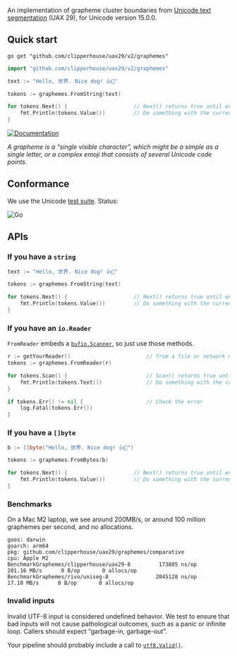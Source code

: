An implementation of grapheme cluster boundaries from [Unicode text segmentation](https://unicode.org/reports/tr29/#Grapheme_Cluster_Boundaries) (UAX 29), for Unicode version 15.0.0.

## Quick start

```
go get "github.com/clipperhouse/uax29/v2/graphemes"
```

```go
import "github.com/clipperhouse/uax29/v2/graphemes"

text := "Hello, 世界. Nice dog! 👍🐶"

tokens := graphemes.FromString(text)

for tokens.Next() {                     // Next() returns true until end of data
	fmt.Println(tokens.Value())         // Do something with the current grapheme
}
```

[![Documentation](https://pkg.go.dev/badge/github.com/clipperhouse/uax29/v2/graphemes.svg)](https://pkg.go.dev/github.com/clipperhouse/uax29/v2/graphemes)

_A grapheme is a “single visible character”, which might be a simple as a single letter, or a complex emoji that consists of several Unicode code points._

## Conformance

We use the Unicode [test suite](https://unicode.org/reports/tr41/tr41-26.html#Tests29). Status:

![Go](https://github.com/clipperhouse/uax29/actions/workflows/gotest.yml/badge.svg)

## APIs

### If you have a `string`

```go
text := "Hello, 世界. Nice dog! 👍🐶"

tokens := graphemes.FromString(text)

for tokens.Next() {                     // Next() returns true until end of data
	fmt.Println(tokens.Value())         // Do something with the current grapheme
}
```

### If you have an `io.Reader`

`FromReader` embeds a [`bufio.Scanner`](https://pkg.go.dev/bufio#Scanner), so just use those methods.

```go
r := getYourReader()                        // from a file or network maybe
tokens := graphemes.FromReader(r)

for tokens.Scan() {                         // Scan() returns true until error or EOF
	fmt.Println(tokens.Text())              // Do something with the current grapheme
}

if tokens.Err() != nil {                    // Check the error
	log.Fatal(tokens.Err())
}
```

### If you have a `[]byte`

```go
b := []byte("Hello, 世界. Nice dog! 👍🐶")

tokens := graphemes.FromBytes(b)

for tokens.Next() {                     // Next() returns true until end of data
	fmt.Println(tokens.Value())         // Do something with the current grapheme
}
```

### Benchmarks

On a Mac M2 laptop, we see around 200MB/s, or around 100 million graphemes per second, and no allocations.

```
goos: darwin
goarch: arm64
pkg: github.com/clipperhouse/uax29/graphemes/comparative
cpu: Apple M2
BenchmarkGraphemes/clipperhouse/uax29-8    	    173805 ns/op	 201.16 MB/s      0 B/op	   0 allocs/op
BenchmarkGraphemes/rivo/uniseg-8           	   2045128 ns/op	  17.10 MB/s      0 B/op	   0 allocs/op
```

### Invalid inputs

Invalid UTF-8 input is considered undefined behavior. We test to ensure that bad inputs will not cause pathological outcomes, such as a panic or infinite loop. Callers should expect “garbage-in, garbage-out”.

Your pipeline should probably include a call to [`utf8.Valid()`](https://pkg.go.dev/unicode/utf8#Valid).
